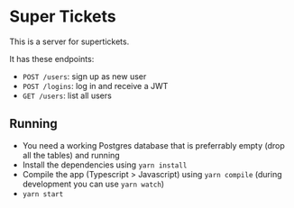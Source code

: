 # Super Tickets

This is a server for supertickets.

It has these endpoints:

* `POST /users`: sign up as new user
* `POST /logins`: log in and receive a JWT
* `GET /users`: list all users

## Running

* You need a working Postgres database that is preferrably empty (drop all the tables) and running 
* Install the dependencies using `yarn install`
* Compile the app (Typescript > Javascript) using `yarn compile` (during development you can use `yarn watch`)
* `yarn start`
